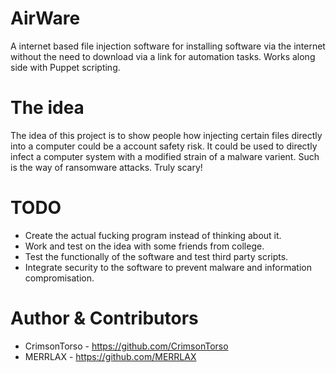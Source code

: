 # AirWare
A internet based file injection software for installing software via the internet without the need to download via a link for automation tasks. Works along side with Puppet scripting.

# The idea

The idea of this project is to show people how injecting certain files directly 
into a computer could be a account safety risk. It could be used to directly infect a computer system with a modified strain of a malware varient. Such is the way of ransomware attacks. Truly scary!

# TODO
* Create the actual fucking program instead of thinking about it.
* Work and test on the idea with some friends from college.
* Test the functionally of the software and test third party scripts.
* Integrate security to the software to prevent malware and information compromisation.

# Author & Contributors

* CrimsonTorso - https://github.com/CrimsonTorso
* MERRLAX - https://github.com/MERRLAX
